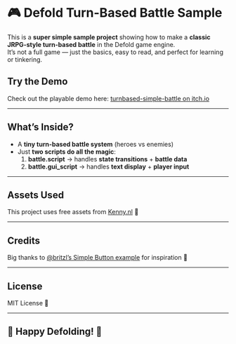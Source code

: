 # 🎮 Defold Turn-Based Battle Sample

This is a **super simple sample project** showing how to make a **classic JRPG-style turn-based battle** in the Defold game engine.  
It’s not a full game — just the basics, easy to read, and perfect for learning or tinkering.  

## Try the Demo
Check out the playable demo here: [turnbased-simple-battle on itch.io](https://yeqwep.itch.io/turnbased-simple-battle)   

---

## What’s Inside?
- A **tiny turn-based battle system** (heroes vs enemies)  
- Just **two scripts do all the magic**:  
  1. **battle.script** → handles **state transitions** + **battle data**  
  2. **battle.gui_script** → handles **text display** + **player input**  

---

## Assets Used
This project uses free assets from [Kenny.nl](https://www.kenney.nl/) 🎨  

---

## Credits
Big thanks to [@britzl’s Simple Button example](https://github.com/britzl/publicexamples/tree/master/examples/simple_button) for inspiration 🙏  

---

## License
MIT License 🚀  

---

## 💫 Happy Defolding! 💫  